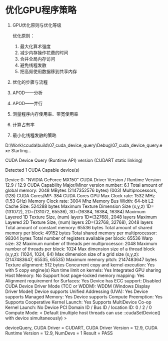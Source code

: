 ﻿# 优化GPU程序策略



1. GPU优化原则与优化等级

    优化原则：

    1. 最大化算术强度
    2. 减少内存操作花费的时间
    3. 合并全局内存访问
    4. 避免线程发散
    5. 把高频使用数据移到共享内存


2. 优化的步骤与流程
3. APOD——分析
4. APOD——并行
5. 测量程序内存使用率、带宽使用率
6. 计算占有率
7. 最小化线程发散的策略


D:\Work\ccuda\build\07_cuda_device_query\Debug\07_cuda_device_query.exe Starting...

 CUDA Device Query (Runtime API) version (CUDART static linking)

Detected 1 CUDA Capable device(s)

Device 0: "NVIDIA GeForce MX150"
  CUDA Driver Version / Runtime Version          12.9 / 12.9
  CUDA Capability Major/Minor version number:    6.1
  Total amount of global memory:                 2048 MBytes (2147352576 bytes)
  (003) Multiprocessors, (128) CUDA Cores/MP:    384 CUDA Cores
  GPU Max Clock rate:                            1532 MHz (1.53 GHz)
  Memory Clock rate:                             3004 Mhz
  Memory Bus Width:                              64-bit
  L2 Cache Size:                                 524288 bytes
  Maximum Texture Dimension Size (x,y,z)         1D=(131072), 2D=(131072, 65536), 3D=(16384, 16384, 16384)
  Maximum Layered 1D Texture Size, (num) layers  1D=(32768), 2048 layers
  Maximum Layered 2D Texture Size, (num) layers  2D=(32768, 32768), 2048 layers
  Total amount of constant memory:               65536 bytes
  Total amount of shared memory per block:       49152 bytes
  Total shared memory per multiprocessor:        98304 bytes
  Total number of registers available per block: 65536
  Warp size:                                     32
  Maximum number of threads per multiprocessor:  2048
  Maximum number of threads per block:           1024
  Max dimension size of a thread block (x,y,z): (1024, 1024, 64)
  Max dimension size of a grid size    (x,y,z): (2147483647, 65535, 65535)
  Maximum memory pitch:                          2147483647 bytes
  Texture alignment:                             512 bytes
  Concurrent copy and kernel execution:          Yes with 5 copy engine(s)
  Run time limit on kernels:                     Yes
  Integrated GPU sharing Host Memory:            No
  Support host page-locked memory mapping:       Yes
  Alignment requirement for Surfaces:            Yes
  Device has ECC support:                        Disabled
  CUDA Device Driver Mode (TCC or WDDM):         WDDM (Windows Display Driver Model)
  Device supports Unified Addressing (UVA):      Yes
  Device supports Managed Memory:                Yes
  Device supports Compute Preemption:            Yes
  Supports Cooperative Kernel Launch:            Yes
  Supports MultiDevice Co-op Kernel Launch:      No
  Device PCI Domain ID / Bus ID / location ID:   0 / 2 / 0
  Compute Mode:
     < Default (multiple host threads can use ::cudaSetDevice() with device simultaneously) >

deviceQuery, CUDA Driver = CUDART, CUDA Driver Version = 12.9, CUDA Runtime Version = 12.9, NumDevs = 1
Result = PASS